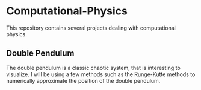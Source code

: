 # Computational-Physics

This repository contains several projects dealing with computational physics.

## Double Pendulum

The double pendulum is a classic chaotic system, that is interesting to visualize. I will be using a few methods such as the Runge-Kutte methods to numerically approximate the position of the double pendulum. 
